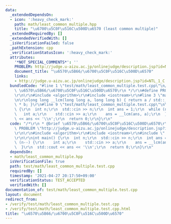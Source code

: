 ```yaml
---
data:
  _extendedDependsOn:
  - icon: ':heavy_check_mark:'
    path: math/least_common_multiple.hpp
    title: "\u6700\u5C0F\u516C\u500D\u6570 (least common multiple)"
  _extendedRequiredBy: []
  _extendedVerifiedWith: []
  _isVerificationFailed: false
  _pathExtension: cpp
  _verificationStatusIcon: ':heavy_check_mark:'
  attributes:
    '*NOT_SPECIAL_COMMENTS*': ''
    PROBLEM: http://judge.u-aizu.ac.jp/onlinejudge/description.jsp?id=NTL_1_C
    document_title: "\u6570\u5B66/\u6700\u5C0F\u516C\u500D\u6570"
    links:
    - http://judge.u-aizu.ac.jp/onlinejudge/description.jsp?id=NTL_1_C
  bundledCode: "#line 1 \"test/math/least_common_multiple.test.cpp\"\n/*\r\n * @brief\
    \ \u6570\u5B66/\u6700\u5C0F\u516C\u500D\u6570\r\n */\r\n#define PROBLEM \"http://judge.u-aizu.ac.jp/onlinejudge/description.jsp?id=NTL_1_C\"\
    \r\n\r\n#include <algorithm>\r\n#include <iostream>\r\n#line 3 \"math/least_common_multiple.hpp\"\
    \n\r\nlong long __lcm(long long a, long long b) { return a / std::__gcd(a, b)\
    \ * b; }\r\n#line 9 \"test/math/least_common_multiple.test.cpp\"\n\r\nint main()\
    \ {\r\n  int n;\r\n  std::cin >> n;\r\n  int ans = 1;\r\n  while (n--) {\r\n \
    \   int a;\r\n    std::cin >> a;\r\n    ans = __lcm(ans, a);\r\n  }\r\n  std::cout\
    \ << ans << '\\n';\r\n  return 0;\r\n}\r\n"
  code: "/*\r\n * @brief \u6570\u5B66/\u6700\u5C0F\u516C\u500D\u6570\r\n */\r\n#define\
    \ PROBLEM \"http://judge.u-aizu.ac.jp/onlinejudge/description.jsp?id=NTL_1_C\"\
    \r\n\r\n#include <algorithm>\r\n#include <iostream>\r\n#include \"../../math/least_common_multiple.hpp\"\
    \r\n\r\nint main() {\r\n  int n;\r\n  std::cin >> n;\r\n  int ans = 1;\r\n  while\
    \ (n--) {\r\n    int a;\r\n    std::cin >> a;\r\n    ans = __lcm(ans, a);\r\n\
    \  }\r\n  std::cout << ans << '\\n';\r\n  return 0;\r\n}\r\n"
  dependsOn:
  - math/least_common_multiple.hpp
  isVerificationFile: true
  path: test/math/least_common_multiple.test.cpp
  requiredBy: []
  timestamp: '2021-04-27 20:17:50+09:00'
  verificationStatus: TEST_ACCEPTED
  verifiedWith: []
documentation_of: test/math/least_common_multiple.test.cpp
layout: document
redirect_from:
- /verify/test/math/least_common_multiple.test.cpp
- /verify/test/math/least_common_multiple.test.cpp.html
title: "\u6570\u5B66/\u6700\u5C0F\u516C\u500D\u6570"
---
```

